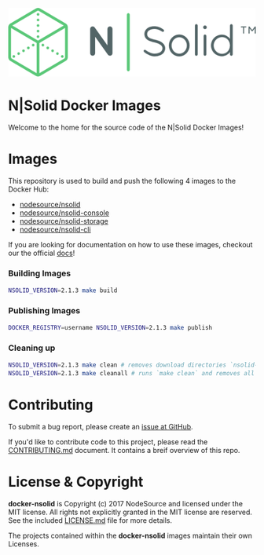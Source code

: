 [![N|Solid](./imgs/nsolid.png)](https://nodesource.com/products/nsolid)

N|Solid Docker Images
=====================

Welcome to the home for the source code of the N|Solid Docker Images!

# Images

This repository is used to build and push the following 4 images to the Docker Hub:

* [nodesource/nsolid](https://hub.docker.com/r/nodesource/nsolid)
* [nodesource/nsolid-console](https://hub.docker.com/r/nodesource/nsolid-console)
* [nodesource/nsolid-storage](https://hub.docker.com/r/nodesource/nsolid-storage)
* [nodesource/nsolid-cli](https://hub.docker.com/r/nodesource/nsolid-cli)

If you are looking for documentation on how to use these images, checkout our the official [docs](https://docs.nodesource.com)!

### Building Images

```bash
NSOLID_VERSION=2.1.3 make build 
```

### Publishing Images

```bash
DOCKER_REGISTRY=username NSOLID_VERSION=2.1.3 make publish
```

### Cleaning up

```bash
NSOLID_VERSION=2.1.3 make clean # removes download directories `nsolid-bundle-*`
NSOLID_VERSION=2.1.3 make cleanall # runs `make clean` and removes all docker images with label=nodesource=nsolid
```

# Contributing

To submit a bug report, please create an [issue at GitHub](https://github.com/nodesource/docker-nsolid/issues/new).

If you'd like to contribute code to this project, please read the
[CONTRIBUTING.md](https://github.com/nodesource/docker-nsolid/blob/master/CONTRIBUTING.md) document. It contains a breif overview of this repo.

# License & Copyright

**docker-nsolid** is Copyright (c) 2017 NodeSource and licensed under the
MIT license. All rights not explicitly granted in the MIT license are reserved.
See the included [LICENSE.md](https://github.com/nodesource/docker-node/blob/master/LICENSE.md) file for more details.

The projects contained within the **docker-nsolid** images maintain their own Licenses.
